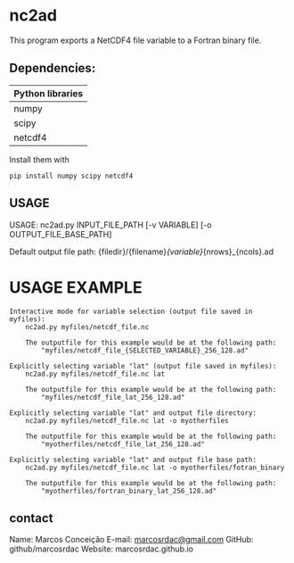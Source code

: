 # nc2ad

This program exports a NetCDF4 file variable to a Fortran binary file.


## Dependencies:

| Python libraries |
| - |
| numpy |
| scipy |
| netcdf4 |

Install them with

```
pip install numpy scipy netcdf4
```


## USAGE

USAGE: nc2ad.py INPUT_FILE_PATH [-v VARIABLE] [-o OUTPUT_FILE_BASE_PATH]

Default output file path:
    {filedir}/{filename}_{variable}_{nrows}_{ncols}.ad


# USAGE EXAMPLE


    Interactive mode for variable selection (output file saved in myfiles):
        nc2ad.py myfiles/netcdf_file.nc

        The outputfile for this example would be at the following path:
            "myfiles/netcdf_file_{SELECTED_VARIABLE}_256_128.ad"

    Explicitly selecting variable "lat" (output file saved in myfiles):
        nc2ad.py myfiles/netcdf_file.nc lat

        The outputfile for this example would be at the following path:
            "myfiles/netcdf_file_lat_256_128.ad"

    Explicitly selecting variable "lat" and output file directory:
        nc2ad.py myfiles/netcdf_file.nc lat -o myotherfiles

        The outputfile for this example would be at the following path:
            "myotherfiles/netcdf_file_lat_256_128.ad"

    Explicitly selecting variable "lat" and output file base path:
        nc2ad.py myfiles/netcdf_file.nc lat -o myotherfiles/fotran_binary

        The outputfile for this example would be at the following path:
            "myotherfiles/fortran_binary_lat_256_128.ad"


## contact

  Name: Marcos Conceição
  E-mail: marcosrdac@gmail.com
  GitHub: github/marcosrdac
  Website: marcosrdac.github.io
